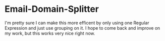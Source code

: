 # Email-Domain-Splitter
I'm pretty sure I can make this more efficent by only using one Regular Expression and just use grouping on it.
I hope to come back and improve on my work, but this works very nice right now.
